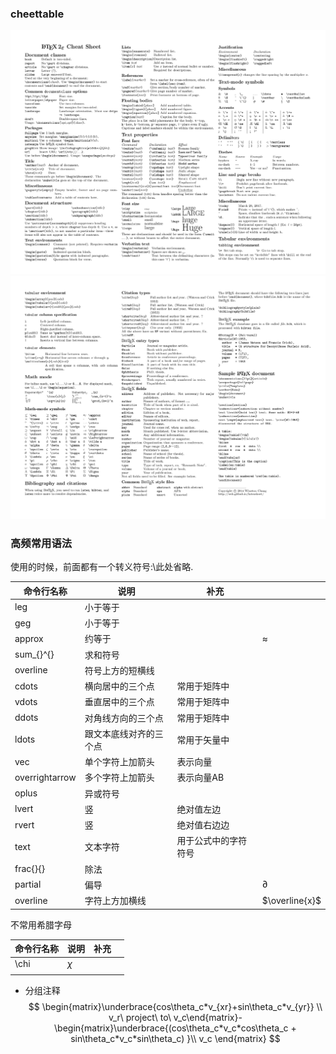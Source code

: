 ### cheettable
![cheet1](../Resourse/latexsheet-0.png)
![cheet2](../Resourse/latexsheet-1.png)
### 高频常用语法
使用的时候，前面都有一个转义符号:\\此处省略.

| 命令行名称          | 说明          | 补充         |                |
| -------------- | ----------- | ---------- | -------------- |
| leg            | 小于等于        |            |                |
| geg            | 小于等于        |            |                |
| approx         | 约等于         |            | $\approx$      |
| sum_{}^{}      | 求和符号        |            |                |
| overline       | 符号上方的短横线    |            |                |
| cdots          | 横向居中的三个点    | 常用于矩阵中     |                |
| vdots          | 垂直居中的三个点    | 常用于矩阵中     |                |
| ddots          | 对角线方向的三个点   | 常用于矩阵中     |                |
| ldots          | 跟文本底线对齐的三个点 | 常用于矢量中     |                |
| vec            | 单个字符上加箭头    | 表示向量       |                |
| overrightarrow | 多个字符上加箭头    | 表示向量AB     |                |
| oplus          | 异或符号        |            |                |
| lvert          | 竖           | 绝对值左边      |                |
| rvert          | 竖           | 绝对值右边边     |                |
| text           | 文本字符        | 用于公式中的字符符号 |                |
| frac{}{}       | 除法          |            |                |
| partial        | 偏导          |            | $\partial$     |
| overline       | 字符上方加横线     |            | $\overline{x}$ |


不常用希腊字母

| 命令行名称 | 说明     | 补充  |     |
| ----- | ------ | --- | --- |
| \chi  | $\chi$ |     |     |
|       |        |     |     |

- 分组注释
$$
\begin{matrix}\underbrace{cos\theta_c*v_{xr}+sin\theta_c*v_{yr}} \\ v_r\ project\ to\ v_c\end{matrix}-\begin{matrix}\underbrace{(cos\theta_c*v_c*cos\theta_c + sin\theta_c*v_c*sin\theta_c) }\\ v_c \end{matrix}
$$

